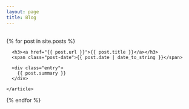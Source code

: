 ```yaml
---
layout: page
title: Blog
---
```


<br>

<div class="posts">
  {% for post in site.posts %}
    <article class="post">

      <h3><a href="{{ post.url }}">{{ post.title }}</a></h3>
      <span class="post-date">{{ post.date | date_to_string }}</span>

      <div class="entry">
        {{ post.summary }}
      </div>

    </article>
  {% endfor %}
</div>
